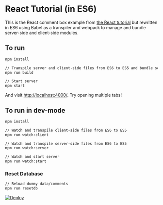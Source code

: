 # React Tutorial (in ES6)

This is the React comment box example from [the React tutorial](http://facebook.github.io/react/docs/tutorial.html) but rewritten in ES6 using Babel as a transpiler and webpack to manage and bundle server-side and client-side modules.

## To run

```sh
npm install

// Transpile server and client-side files from ES6 to ES5 and bundle scripts
npm run build

// Start server
npm start
```

And visit <http://localhost:4000/>. Try opening multiple tabs!

## To run in dev-mode

```sh
npm install

// Watch and transpile client-side files from ES6 to ES5
npm run watch:client

// Watch and transpile server-side files from ES6 to ES5
npm run watch:server

// Watch and start server
npm run watch:start
```

### Reset Database
```sh
// Reload dummy data/comments
npm run resetdb
```

[![Deploy](https://www.herokucdn.com/deploy/button.png)](https://heroku.com/deploy)
